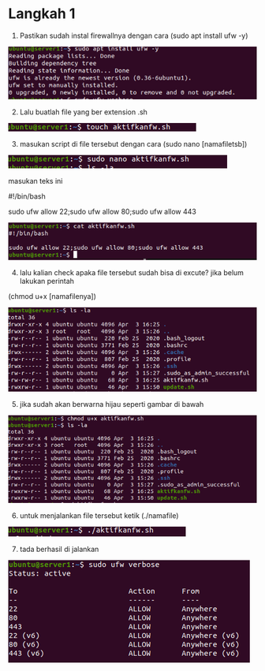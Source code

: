 # Langkah 1

1. Pastikan sudah instal firewallnya dengan cara (sudo apt install ufw -y)

![logo](https://github.com/prayogosigit/DevOps-Engineer/blob/main/week-1/day-6/assets/7.png)

2. Lalu buatlah file yang ber extension .sh

![logo](https://github.com/prayogosigit/DevOps-Engineer/blob/main/week-1/day-6/assets/8.png)

3. masukan script di file tersebut dengan cara (sudo nano [namafiletsb])

![logo](https://github.com/prayogosigit/DevOps-Engineer/blob/main/week-1/day-6/assets/9.png)

masukan teks ini

#!/bin/bash

sudo ufw allow 22;sudo ufw allow 80;sudo ufw allow 443

![logo](https://github.com/prayogosigit/DevOps-Engineer/blob/main/week-1/day-6/assets/10.png)

4. lalu kalian check apaka file tersebut sudah bisa di excute? jika belum lakukan perintah

(chmod u+x [namafilenya])



![logo](https://github.com/prayogosigit/DevOps-Engineer/blob/main/week-1/day-6/assets/11.png)

5. jika sudah akan berwarna hijau seperti gambar di bawah

![logo](https://github.com/prayogosigit/DevOps-Engineer/blob/main/week-1/day-6/assets/12.png)

6. untuk menjalankan file tersebut ketik (./namafile)

![logo](https://github.com/prayogosigit/DevOps-Engineer/blob/main/week-1/day-6/assets/13.png)


7. tada berhasil di jalankan

![logo](https://github.com/prayogosigit/DevOps-Engineer/blob/main/week-1/day-6/assets/14.png)
